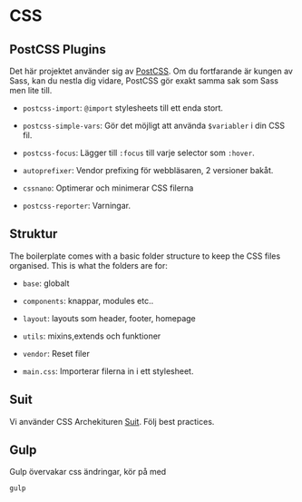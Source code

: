 # CSS

## PostCSS Plugins

Det här projektet använder sig av [PostCSS](https://github.com/postcss/postcss). Om du fortfarande är kungen av Sass, kan du nestla dig vidare, PostCSS gör exakt samma sak som Sass men lite till.

* `postcss-import`: `@import` stylesheets till ett enda stort.

* `postcss-simple-vars`: Gör det möjligt att använda `$variabler` i din CSS fil.

* `postcss-focus`: Lägger till `:focus` till varje selector som `:hover`.

* `autoprefixer`: Vendor prefixing för webbläsaren, 2 versioner bakåt.

* `cssnano`: Optimerar och minimerar CSS filerna

* `postcss-reporter`: Varningar.


## Struktur

The boilerplate comes with a basic folder structure to keep the CSS files organised. This is what the folders are for:

* `base`: globalt

* `components`: knappar, modules etc..

* `layout`: layouts som header, footer, homepage

* `utils`: mixins,extends och funktioner

* `vendor`: Reset filer

* `main.css`: Importerar filerna in i ett stylesheet.


## Suit

Vi använder CSS Archekituren [Suit](https://suitcss.github.io/). Följ best practices.


## Gulp

Gulp övervakar css ändringar, kör på med

`gulp`
